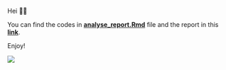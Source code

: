 Hei 🖖🏼

You can find the codes in [**analyse_report.Rmd**](https://github.com/busenurk/UiOreport/blob/gh-pages/analyse_report.Rmd) file and the report in this [**link**](https://busenurk.github.io/UiOreport/analyse_report.html).

Enjoy!


![](https://media.giphy.com/media/kTvwgo914ITGR5WjEU/giphy.gif)
